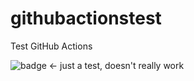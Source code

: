 # githubactionstest
Test GitHub Actions

![badge](https://action-badges.now.sh/StefanScherer/githubactionstest)  <- just a test, doesn't really work 
